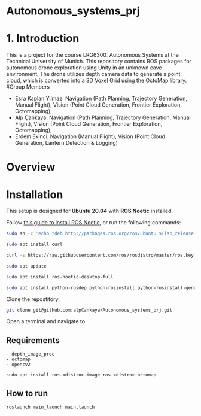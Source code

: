# Autonomous_systems_prj
# 1. Introduction
This is a project for the course LRG6300: Autonomous Systems at the Technical University of Munich.
This repository contains ROS packages for autonomous drone exploration using Unity in an unknown cave environment. The drone utilizes depth camera data to generate a point cloud, which is converted into a 3D Voxel Grid using the OctoMap library.
#Group Members
- Esra Kaplan Yılmaz: Navigation (Path Planning, Trajectory Generation, Manual Flight), Vision (Point Cloud Generation, Frontier Exploration, Octomapping),
- Alp Çankaya: Navigation (Path Planning, Trajectory Generation, Manual Flight), Vision (Point Cloud Generation, Frontier Exploration, Octomapping),  
- Erdem Ekinci: Navigation (Manual Flight), Vision (Point Cloud Generation, Lantern Detection & Logging)  
# Overview


# Installation
This setup is designed for **Ubuntu 20.04** with **ROS Noetic** installed.  

Follow [this guide to install ROS Noetic](http://wiki.ros.org/noetic/Installation), or run the following commands:  

```bash 
sudo sh -c 'echo "deb http://packages.ros.org/ros/ubuntu $(lsb_release -sc) main" > /etc/apt/sources.list.d/ros-latest.list'
```
```bash 
sudo apt install curl
```
```bash 
curl -s https://raw.githubusercontent.com/ros/rosdistro/master/ros.key | sudo apt-key add -
```
```bash 
sudo apt update
```
```bash 
sudo apt install ros-noetic-desktop-full
```
```bash 
sudo apt install python-rosdep python-rosinstall python-rosinstall-generator python-wstool build-essential
```

Clone the repostitory: 
```bash
git clone git@github.com:alpCankaya/Autonomous_systems_prj.git 
```
Open a terminal and navigate to 


## Requirements

    - depth_image_proc 
    - octomap
    - opencv2

`sudo apt install ros-<distro>-image ros-<distro>-octomap`

## How to run

`roslaunch main_launch main.launch` 
